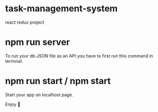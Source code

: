 # task-management-system
react redux project

# npm run server
To run your db.JSON file as an API you have to first run this command in terminal.

# npm run start / npm start
Start your app on localhost page.


Enjoy 🥳
